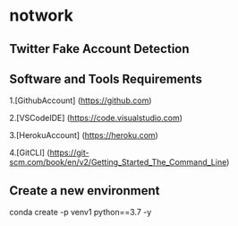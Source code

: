 # notwork
## Twitter Fake Account Detection

## Software and Tools Requirements

1.[GithubAccount] (https://github.com)

2.[VSCodeIDE] (https://code.visualstudio.com)

3.[HerokuAccount] (https://heroku.com)

4.[GitCLI] (https://git-scm.com/book/en/v2/Getting_Started_The_Command_Line)

## Create a new environment


conda create -p venv1 python==3.7 -y

